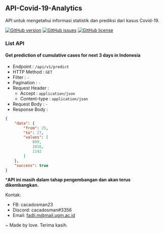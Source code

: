 ## API-Covid-19-Analytics
API untuk mengetahui informasi statistik dan prediksi dari kasus Covid-19.

[![GitHub version](https://img.shields.io/badge/version-0.2.0-yellow.svg)](https://github.com/cacadosman/API-Covid-19-Analytics/)
[![GitHub issues](https://img.shields.io/github/issues/cacadosman/api-covid-19-analytics)](https://github.com/cacadosman/API-Covid-19-Analytics/issues)
[![GitHub license](https://img.shields.io/badge/license-MIT-red.svg)](https://github.com/cacadosman/API-Covid-19-Analytics/blob/master/LICENSE)

### List API

#### Get prediction of cumulative cases for next 3 days in Indonesia
- Endpoint : `/api/v1/predict` <br>
- HTTP Method : `GET` <br>
- Filter : `-`
- Pagination : `-`
- Request Header :
    - Accept : `application/json`
    - Content-type : `application/json`
- Request Body : `-`
- Response Body : <br>
```json
{
    "data": {
        "from": 25,
        "to": 27,
        "values": [
            899,
            1016,
            1142
        ]
    },
    "success": true
}
```

***API ini masih dalam tahap pengembangan dan akan terus dikembangkan.**

Kontak:
- FB: cacadosman23
- Discord: cacadosman#3356
- Email: fadli.m@mail.ugm.ac.id


~ Made by love.
Terima kasih.
